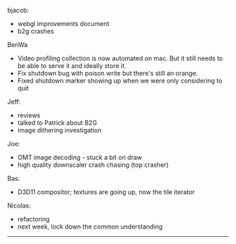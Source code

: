bjacob:
* webgl improvements document
* b2g crashes

BenWa
* Video profiling collection is now automated on mac. But it still needs to be able to serve it and ideally store it.
* Fix shutdown bug with poison write but there's still an orange.
* Fixed shutdown marker showing up when we were only considering to quit

Jeff:
* reviews
* talked to Patrick about B2G
* image dithering investigation

Joe:
* OMT image decoding - stuck a bit on draw
* high quality downscaler crash chasing (top crasher)

Bas:
* D3D11 compositor; textures are going up, now the tile iterator

Nicolas:
* refactoring
* next week, lock down the common understanding

________________


